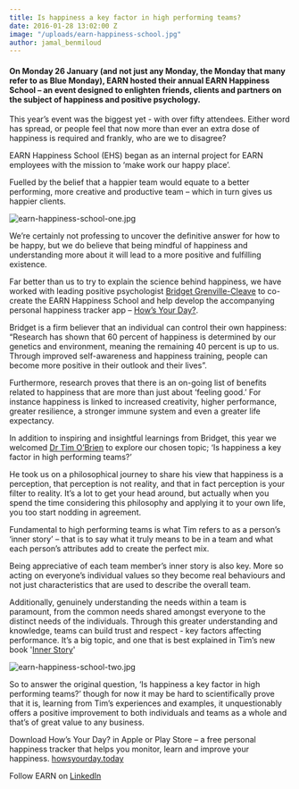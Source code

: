 ```yaml
---
title: Is happiness a key factor in high performing teams?
date: 2016-01-28 13:02:00 Z
image: "/uploads/earn-happiness-school.jpg"
author: jamal_benmiloud
---
```


#### On Monday 26 January (and not just any Monday, the Monday that many refer to as Blue Monday), EARN hosted their annual EARN Happiness School – an event designed to enlighten friends, clients and partners on the subject of happiness and positive psychology.

This year’s event was the biggest yet - with over fifty attendees. Either word has spread, or people feel that now more than ever an extra dose of happiness is required and frankly, who are we to disagree?

EARN Happiness School (EHS) began as an internal project for EARN employees with the mission to ‘make work our happy place’.

Fuelled by the belief that a happier team would equate to a better performing, more creative and productive team – which in turn gives us happier clients.

![earn-happiness-school-one.jpg](/uploads/earn-happiness-school-one.jpg)

We’re certainly not professing to uncover the definitive answer for how to be happy, but we do believe that being mindful of happiness and understanding more about it will lead to a more positive and fulfilling existence.

Far better than us to try to explain the science behind happiness, we have worked with leading positive psychologist [Bridget Grenville-Cleave](https://twitter.com/bridgetgc) to co-create the EARN Happiness School and help develop the accompanying personal happiness tracker app – [How’s Your Day?](http://howsyourday.today/).

Bridget is a firm believer that an individual can control their own happiness: “Research has shown that 60 percent of happiness is determined by our genetics and environment, meaning the remaining 40 percent is up to us. Through improved self-awareness and happiness training, people can become more positive in their outlook and their lives”.

Furthermore, research proves that there is an on-going list of benefits related to happiness that are more than just about ‘feeling good.’ For instance happiness is linked to increased creativity, higher performance, greater resilience, a stronger immune system and even a greater life expectancy.

In addition to inspiring and insightful learnings from Bridget, this year we welcomed [Dr Tim O’Brien](https://twitter.com/doctob) to explore our chosen topic; ‘Is happiness a key factor in high performing teams?’

He took us on a philosophical journey to share his view that happiness is a perception, that perception is not reality, and that in fact perception is your filter to reality. It’s a lot to get your head around, but actually when you spend the time considering this philosophy and applying it to your own life, you too start nodding in agreement.

Fundamental to high performing teams is what Tim refers to as a person’s  ‘inner story’ – that is to say what it truly means to be in a team and what each person’s attributes add to create the perfect mix.

Being appreciative of each team member’s inner story is also key. More so acting on everyone’s individual values so they become real behaviours and not just characteristics that are used to describe the overall team.

Additionally, genuinely understanding the needs within a team is paramount, from the common needs shared amongst everyone to the distinct needs of the individuals. Through this greater understanding and knowledge, teams can build trust and respect - key factors affecting performance. It’s a big topic, and one that is best explained in Tim’s new book '[Inner Story](http://www.amazon.co.uk/Inner-Story-Understand-Change-world/dp/1518820476/ref=sr_1_1?ie=UTF8&qid=1453907655&sr=8-1&keywords=inner\+story)'

![earn-happiness-school-two.jpg](/uploads/earn-happiness-school-two.jpg)

So to answer the original question, ‘Is happiness a key factor in high performing teams?’ though for now it may be hard to scientifically prove that it is, learning from Tim’s experiences and examples, it unquestionably offers a positive improvement to both individuals and teams as a whole and that’s of great value to any business.

Download How’s Your Day? in Apple or Play Store – a free personal happiness tracker that helps you monitor, learn and improve your happiness.
[howsyourday.today](http://howsyourday.today/)

Follow EARN on [LinkedIn](https://www.linkedin.com/company/earn-media-limited)